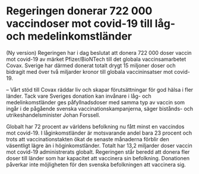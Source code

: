 # Regeringen donerar 722 000 vaccindoser mot covid-19 till låg- och medelinkomstländer

(Ny version) Regeringen har i dag beslutat att donera 722 000 doser vaccin mot covid-19 av märket Pfizer/BioNTech till det globala vaccinsamarbetet Covax. Sverige har därmed donerat totalt drygt 15 miljoner doser och bidragit med över två miljarder kronor till globala vaccininsatser mot covid-19.

– Vårt stöd till Covax räddar liv och skapar förutsättningar för god hälsa i fler länder. Tack vare Sveriges donation kan invånare i låg- och medelinkomstländer ges påfyllnadsdoser med samma typ av vaccin som ingår i de pågående svenska vaccinationskampanjerna, säger bistånds- och utrikeshandelsminister Johan Forssell.

Globalt har 72 procent av världens befolkning nu fått minst en vaccindos mot covid-19. I låginkomstländer är motsvarande andel bara 23 procent och trots att vaccinationstakten ökat de senaste månaderna förblir den väsentligt lägre än i höginkomstländer. Totalt har 13,2 miljarder doser vaccin mot covid-19 administrerats globalt. Regeringen står beredd att donera fler doser till länder som har kapacitet att vaccinera sin befolkning. Donationen påverkar inte möjligheten för den svenska befolkningen att vaccinera sig.
